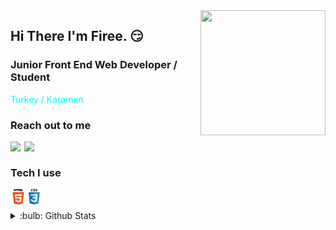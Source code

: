 <img src="https://media.discordapp.net/attachments/830825834926571580/879739058518110248/710033941985230929.png" align="right" width="200" height="200">

## Hi There I'm Firee. :smirk:

### Junior Front End Web Developer / Student

<font color="aqua">
Turkey / Karaman
</font>

### Reach out to me


[<img  width="22" src="https://unpkg.com/simple-icons@v5/icons/discord.svg" align="left"  />][Discord]

[<img  width="22" src="https://unpkg.com/simple-icons@v5/icons/instagram.svg" align="left"  />][instagram]

<br />

[instagram]: https://instagram.com/xozgur_can

[Discord]: https://discord.com/users/567051950953201665

### Tech I use

<img align="left"  src="https://raw.githubusercontent.com/github/explore/80688e429a7d4ef2fca1e82350fe8e3517d3494d/topics/html/html.png" width="25" height="25"> 

<img  align="left" src="https://raw.githubusercontent.com/github/explore/80688e429a7d4ef2fca1e82350fe8e3517d3494d/topics/css/css.png" width="25" height="25"> 


<br />
<br />

<details>
<summary>:bulb: Github Stats</summary>
<img src="https://github-readme-stats.vercel.app/api?username=PuFiree&theme=radical"> 
 

<img src="https://github-readme-stats.vercel.app/api/top-langs/?=anuraghazra&layout=compact&theme=radical" align="right"> 

</details>
